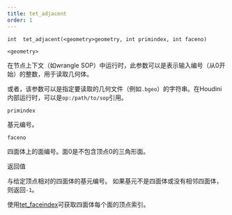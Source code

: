 ```yaml
---
title: tet_adjacent
order: 1
---
```

`int  tet_adjacent(<geometry>geometry, int primindex, int faceno)`

`<geometry>`

在节点上下文（如wrangle SOP）中运行时，此参数可以是表示输入编号（从0开始）的整数，用于读取几何体。

或者，该参数可以是指定要读取的几何文件（例如`.bgeo`）的字符串。在Houdini内部运行时，可以是`op:/path/to/sop`引用。

`primindex`

基元编号。

`faceno`

四面体上的面编号。面0是不包含顶点0的三角形面。

返回值

与给定顶点相对的四面体的基元编号。
如果基元不是四面体或没有相邻四面体，则返回`-1`。

使用[tet_faceindex](./tet_faceindex "返回四面体每个面的顶点索引。")可获取四面体每个面的顶点索引。
